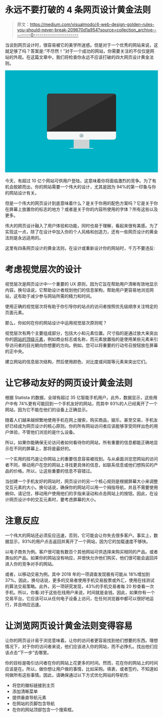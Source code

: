 # 永远不要打破的 4 条网页设计黄金法则

> 原文：<https://medium.com/visualmodo/4-web-design-golden-rules-you-should-never-break-209670d1a954?source=collection_archive---------0----------------------->

当谈到网页设计时，很容易被它的美学所迷惑。但是对于一个优秀的网站来说，这就足够了吗？答案是:“不尽然！”对于一个成功的网站，你需要关注的不仅仅是网站的外观。在这篇文章中，我们将检查你永远不应该打破的四大网页设计黄金法则。

![](img/47f08e1976b02a74f157421736f94368.png)

今天，有超过 10 亿个网站可供用户登陆，这意味着你将面临激烈的竞争。为了有机会脱颖而出，你的网站需要一个伟大的设计，尤其是因为 94%的第一印象与你的网站设计有关。

但是一个伟大的网页设计到底意味着什么？是关于你用的配色方案吗？它是关于你在屏幕上放置你的标志的地方？或者是关于你的内容所使用的字体？所有这些以及更多。

伟大的网页设计融入了用户体验和功能，同时也易于理解，看起来很有美感。为了实现这一点，除了在设计中加入你的个人风格和创造力，还有一些网页设计的黄金法则是永远适用的。

这里有四条网页设计的黄金法则，在设计或重新设计你的网站时，千万不要违反:

# 考虑视觉层次的设计

视觉层次是网页设计中一个重要的 UX 原则，因为它旨在帮助用户清晰有效地显示内容。换句话说，它帮助设计者规划他们的信息架构，帮助用户更容易地浏览网站，这有助于减少参与网站所需的精力和时间。

使用正确的视觉层次将有助于你引导你的站点的访问者按照优先级顺序关注特定的页面元素。

那么，你如何在你的网站设计中运用视觉层次原则呢？

视觉层次有两个主要组成部分，包括大小和元素位置。尺寸指的是通过放大来突出你的[网站的顶级元素](https://visualmodo.com/html-heading-tags-usage-tutorial/)，例如商业标志或名称，而元素放置指的是使用某些元素来引导访问者的目光朝向你想要的方向。例如，您可以将重要的行动号召按钮放在屏幕的正中央。

建立网站的信息层次结构，然后使用颜色、对比度或间距等元素来突出它们。

# 让它移动友好的网页设计黄金法则

根据 Statista 的数据，全球有超过 35 亿智能手机用户。此外，数据显示，这些用户中有 74%更有可能回到一个手机友好的网站，而其中 93%的人已经离开了一个网站，因为它不能在他们的设备上正确显示。

随着人们越来越频繁地使用手机在网上搜索，购买商品，娱乐，甚至交易，手机友好已经成为网页设计的核心原则。你的所有网站访问者应该能够享受同样出色的用户体验，不管他们浏览的是什么设备。

所以，如果你能确保无论访问者如何看待你的网站，所有重要的信息都能正确地显示在不同的屏幕上，那将是最好的。

一个实用的技巧是让你网站上的重要信息容易被找到。与从桌面浏览您网站的访问者不同，移动用户在您的网站上寻找更具体的信息，如联系信息或他们想购买的产品的价格。所以，让这些重要的信息不容错过。

当创建一个手机友好的网站时，网页设计的另一个核心规则是根据屏幕大小来调整交互元素的大小。换句话说，确保你的网站可以用一个拇指导航，并且不需要使用俯仰。请记住，移动用户使用他们的手指来滚动和点击网站上的按钮。因此，在设计网页设计中的交互元素时，要考虑屏幕的大小。

# 注意反应

一个伟大的网站还必须反应迅速，否则，它可能会让你失去很多客户。事实上，数据显示，93%的用户点击返回并离开了一个网站，因为它的加载速度不够快。

以电子商务为例。客户很可能有数百个其他网站可供选择来购买相同的产品。或者类似的产品。如果你的网站没有响应，并很快允许他们购买，他们很可能会返回并进入你的竞争对手的网站。

或者，以移动交易为例。其中 2018 年的一项调查发现极有可能从 18%增加到 37%。因此，换句话说，更多的交易者使用手机交易股票或外汇，使用在线测试的算法交易策略。此外，另一项研究发现，43%的手机交易者每 20 秒查看一次手机。所以，你看:对于这些在线用户来说，时间就是金钱。因此，如果你有一个交易平台。它应该可以从任何电子设备上访问，在任何浏览器中都可以很好地运行，并且响应迅速。

# 让浏览网页设计黄金法则变得容易

让你的网页设计易于浏览意味着。让你的访问者更容易找到他们想要的东西。理想情况下，对于你的访问者来说，他们应该进入你的网站，而不必挣扎。找出他们应该点击“下一步”去哪里。

你的目标是吸引访问者在你的网站上花更多的时间。然而，花在你的网站上的时间应该是在。所以，做你想让用户做的事情，比如采购。填表，或者签约，不知道如何做所有这些事情。因此，请确保通过以下方式优化网站的导航性:

*   将您的徽标链接到主页
*   添加清晰菜单
*   提供垂直导航元素
*   在网站的页脚包含导航
*   在你的网站顶部包含一个搜索框。